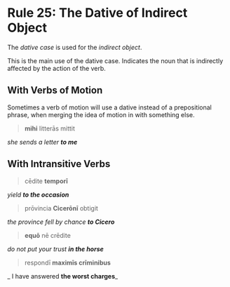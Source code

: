# Rule 25: The Dative of Indirect Object

The _dative case_ is used for the _indirect object_.

This is the main use of the dative case.  Indicates the noun that is indirectly affected by the action of the verb.  

## With Verbs of Motion

Sometimes a verb of motion will use a dative instead of a prepositional phrase, when merging the idea of motion in with something else.

> **mihi** litterās mittit

_she sends a letter **to me**_

## With Intransitive Verbs

> cēdite **temporī**

_yield **to the occasion**_

> prōvincia **Cicerōnī** obtigit

_the province fell by chance **to Cicero**_

> **equō** nē crēdite

_do not put your trust **in the horse**_

> respondī **maximīs crīminibus**

_ I have answered **the worst charges**_